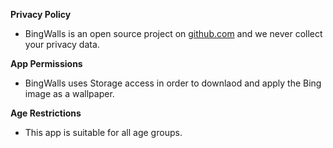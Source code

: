 **Privacy Policy**
- BingWalls is an open source project on [github.com](https://github.com/tyagi-saurabh/BingWalls) and we never collect your privacy data.

**App Permissions**
- BingWalls uses Storage access in order to downlaod and apply the Bing image as a wallpaper.

**Age Restrictions**
- This app is suitable for all age groups.
